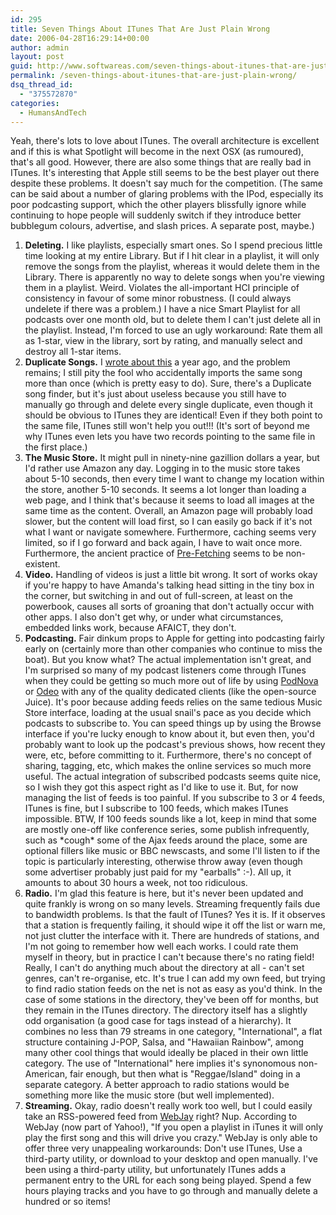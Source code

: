 ```yaml
---
id: 295
title: Seven Things About ITunes That Are Just Plain Wrong
date: 2006-04-28T16:29:14+00:00
author: admin
layout: post
guid: http://www.softwareas.com/seven-things-about-itunes-that-are-just-plain-wrong
permalink: /seven-things-about-itunes-that-are-just-plain-wrong/
dsq_thread_id:
  - "375572870"
categories:
  - HumansAndTech
---
```

Yeah, there's lots to love about ITunes. The overall architecture is excellent and if this is what Spotlight will become in the next OSX (as rumoured), that's all good. However, there are also some things that are really bad in ITunes. It's interesting that Apple still seems to be the best player out there despite these problems. It doesn't say much for the competition. (The same can be said about a number of glaring problems with the IPod, especially its poor podcasting support, which the other players blissfully ignore while continuing to hope people will suddenly switch if they introduce better bubblegum colours, advertise, and slash prices. A separate post, maybe.)

<ol>
<li>
<b>Deleting.</b> I like playlists, especially smart ones. So I spend precious little time looking at my entire Library. But if I hit clear in a playlist, it will only remove the songs from the playlist, whereas it would delete them in the Library. There is apparently no way to delete songs when you're viewing them in a playlist. Weird. Violates the all-important HCI principle of consistency in favour of some minor robustness. (I could always undelete if there was a problem.) I have a nice Smart Playlist for all podcasts over one month old, but to delete them I can't just delete all in the playlist. Instead, I'm forced to use an ugly workaround: Rate them all as 1-star, view in the library, sort by rating, and manually select and destroy all 1-star items.
</li>
<li>
<b>Duplicate Songs.</b> I <a href="http://www.softwareas.com/itunes-bloopers-duplicate-and-missing-songs">wrote about this</a> a year ago, and the problem remains; I still pity the fool who accidentally imports the same song more than once (which is pretty easy to do). Sure, there's a Duplicate song finder, but it's just about useless because you still have to manually go through and delete every single duplicate, even though it should be obvious to ITunes they are identical! Even if they both point to the same file, ITunes still won't help you out!!! (It's sort of beyond me why ITunes even lets you have two records pointing to the same file in the first place.)
</li>
<li>
<b>The Music Store.</b> It might pull in ninety-nine gazillion dollars a year, but I'd rather use Amazon any day. Logging in to the music store takes about 5-10 seconds, then every time I want to change my location within the store, another 5-10 seconds. It seems a lot longer than loading a web page, and I think that's because it seems to load all images at the same time as the content. Overall, an Amazon page will probably load slower, but the content will load first, so I can easily go back if it's not what I want or navigate somewhere. Furthermore, caching seems very limited, so if I go forward and back again, I have to wait once more. Furthermore, the ancient practice of <a href="http://ajaxpatterns.org/Predictive_Fetch">Pre-Fetching</a> seems to be non-existent.
</li>
<li>
<b>Video.</b> Handling of videos is just a little bit wrong. It sort of works okay if you're happy to have Amanda's talking head sitting in the tiny box in the corner, but switching in and out of full-screen, at least on the powerbook, causes all sorts of groaning that don't actually occur with other apps. I also don't get why, or under what circumstances, embedded links work, because AFAICT, they don't.
</li>
<li>
<b>Podcasting.</b> Fair dinkum props to Apple for getting into podcasting fairly early on (certainly more than other companies who continue to miss the boat). But you know what? The actual implementation isn't great, and I'm surprised so many of my podcast listeners come through ITunes when they could be getting so much more out of life by using <a href="http://podnova.com">PodNova</a> or <a href="http://odeo.com">Odeo</a> with any of the quality dedicated clients (like the open-source Juice). It's poor because adding feeds relies on the same tedious Music Store interface, loading at the usual snail's pace as you decide which podcasts to subscribe to. You can speed things up by using the Browse interface if you're lucky enough to know about it, but even then, you'd probably want to look up the podcast's previous shows, how recent they were, etc, before committing to it. Furthermore, there's no concept of sharing, tagging, etc, which makes the online services so much more useful. The actual integration of subscribed podcasts seems quite nice, so I wish they got this aspect right as I'd like to use it. But, for now managing the list of feeds is too painful. If you subscribe to 3 or 4 feeds, ITunes is fine, but I subscribe to 100 feeds, which makes ITunes impossible. BTW, If 100 feeds sounds like a lot, keep in mind that some are mostly one-off like conference series, some publish infrequently, such as *cough* some of the Ajax feeds around the place, some are optional fillers like music or BBC newscasts, and some I'll listen to if the topic is particularly interesting, otherwise throw away (even though some advertiser probably just paid for my "earballs" :-). All up, it amounts to about 30 hours a week, not too ridiculous.
</li>
<li><b>Radio.</b> I'm glad this feature is here, but it's never been updated and quite frankly is wrong on so many levels. Streaming frequently fails due to bandwidth problems. Is that the fault of ITunes? Yes it is. If it observes that a station is frequently failing, it should wipe it off the list or warn me, not just clutter the interface with it. There are hundreds of stations, and I'm not going to remember how well each works. I could rate them myself in theory, but in practice I can't because there's no rating field! Really, I can't do anything much about the directory at all - can't set genres, can't re-organise, etc. It's true I can add my own feed, but trying to find radio station feeds on the net is not as easy as you'd think. In the case of some stations in the directory, they've been off for months, but they remain in the ITunes directory. The directory itself has a slightly odd organisation (a good case for tags instead of a hierarchy). It combines no less than 79 streams in one category, "International", a flat structure containing J-POP, Salsa, and "Hawaiian Rainbow", among many other cool things that would ideally be placed in their own little category. The use of "International" here implies it's synonomous non-American, fair enough, but then what is "Reggae/Island" doing in a separate category. A better approach to radio stations would be something more like the music store (but well implemented).
</li>
<li><b>Streaming.</b> Okay, radio doesn't really work too well, but I could easily take an RSS-powered feed from <a href="http://webjay.org">WebJay</a> right? Nup. According to WebJay (now part of Yahoo!), "If you open a playlist in iTunes it will only play the first song and this will drive you crazy." WebJay is only able to offer three very unappealing workarounds: Don't use ITunes, Use a third-party utility, or download to your desktop and open manually. I've been using a third-party utility, but unfortunately ITunes adds a permanent entry to the URL for each song being played. Spend a few hours playing tracks and you have to go through and manually delete a hundred or so items!
</li>
</ul><!--cc90c83fe2a93dbf042f5f45af7d0e3a-->